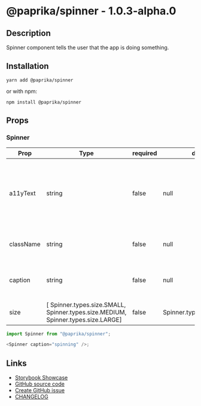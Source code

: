 <!-- start: Autogenerated - do not modify -->

# @paprika/spinner - 1.0.3-alpha.0

## Description

Spinner component tells the user that the app is doing something.

## Installation

```
yarn add @paprika/spinner
```

or with npm:

```
npm install @paprika/spinner
```

## Props

### Spinner

| Prop      | Type                                                                             | required | default                   | Description                                                                                         |
| --------- | -------------------------------------------------------------------------------- | -------- | ------------------------- | --------------------------------------------------------------------------------------------------- |
| a11yText  | string                                                                           | false    | null                      | Descriptive a11y text for assistive technologies. By default, text from children node will be used. |
| className | string                                                                           | false    | null                      | Sets the className for the spinner                                                                  |
| caption   | string                                                                           | false    | null                      | Sets the caption that will display beneath the spinner                                              |
| size      | [ Spinner.types.size.SMALL, Spinner.types.size.MEDIUM, Spinner.types.size.LARGE] | false    | Spinner.types.size.MEDIUM | Sets the size of the spinner                                                                        |

<!-- end: Autogenerated - do not modify -->
<!-- content -->

```js
import Spinner from "@paprika/spinner";

<Spinner caption="spinning" />;
```

<!-- eoContent -->

## Links

- [Storybook Showcase](https://paprika.highbond.com/?path=/story/messaging-spinner--showcase)
- [GitHub source code](https://github.com/acl-services/paprika/tree/master/packages/Spinner/src)
- [Create GitHub issue](https://github.com/acl-services/paprika/issues/new?label=[]&title=@paprika/spinner%20[help]:%20your%20short%20description&body=%0A%23%20Help%20wanted%0A%0A%23%23%20Please%20write%20your%20question.%0A*A%20clear%20and%20concise%20description%20of%20what%20the%20question%20is*%0A%0A%23%23%20Additional%20context%0A*Add%20any%20other%20context%20or%20screenshots%20about%20your%20question%20here.*%0A)
- [CHANGELOG](https://github.com/acl-services/paprika/tree/master/packages/Spinner/CHANGELOG.md)
